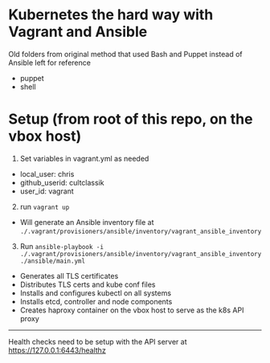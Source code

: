 # Kubernetes the hard way with Vagrant and Ansible

Old folders from original method that used Bash and Puppet instead of Ansible left for reference
* puppet
* shell

# Setup (from root of this repo, on the vbox host)
1. Set variables in vagrant.yml as needed
* local_user: chris
* github_userid: cultclassik
* user_id: vagrant
2. run `vagrant up` 
* Will generate an Ansible inventory file at `./.vagrant/provisioners/ansible/inventory/vagrant_ansible_inventory`
3. Run `ansible-playbook -i ./.vagrant/provisioners/ansible/inventory/vagrant_ansible_inventory ./ansible/main.yml`
* Generates all TLS certificates
* Distributes TLS certs and kube conf files
* Installs and configures kubectl on all systems
* Installs etcd, controller and node components
* Creates haproxy container on the vbox host to serve as the k8s API proxy

------

Health checks need to be setup with the API server at https://127.0.0.1:6443/healthz
